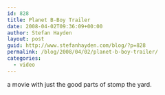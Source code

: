 ```yaml
---
id: 828
title: Planet B-Boy Trailer
date: 2008-04-02T09:36:09+00:00
author: Stefan Hayden
layout: post
guid: http://www.stefanhayden.com/blog/?p=828
permalink: /blog/2008/04/02/planet-b-boy-trailer/
categories:
  - video
---
```

a movie with just the good parts of stomp the yard.

<object width="425" height="355"><param name="movie" value="http://www.youtube.com/v/PpntYFfVoQU&hl=en"></param><param name="wmode" value="transparent"></param><embed src="http://www.youtube.com/v/PpntYFfVoQU&hl=en" type="application/x-shockwave-flash" wmode="transparent" width="425" height="355"></embed></object>